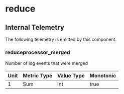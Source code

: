 [comment]: <> (Code generated by mdatagen. DO NOT EDIT.)

# reduce

## Internal Telemetry

The following telemetry is emitted by this component.

### reduceprocessor_merged

Number of log events that were merged

| Unit | Metric Type | Value Type | Monotonic |
| ---- | ----------- | ---------- | --------- |
| 1 | Sum | Int | true |
